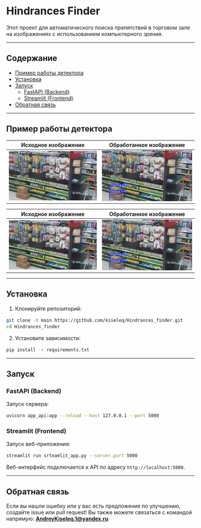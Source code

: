 
# Hindrances Finder

Этот проект для автоматического поиска препятствий в торговом зале на изображениях с использованием компьютерного зрения.

---

## Содержание

- [Пример работы детектора](#Пример-работы-детектора)
- [Установка](#установка)
- [Запуск](#запуск)
  - [FastAPI (Backend)](#fastapi-backend)
  - [Streamlit (Frontend)](#streamlit-frontend)
- [Обратная связь](#обратная-связь)

---

## Пример работы детектора



| Исходное изображение        | Обработанное изображение     |
|-----------------------------|------------------------------|
| ![Исходное](images/test_img.jpg) | ![Обработанное](images/result.jpg) |

| Исходное изображение        | Обработанное изображение     |
|-----------------------------|------------------------------|
| ![Исходное](images/test_img2.jpg) | ![Обработанное](images/result2.jpg) |

---

## Установка

1. Клонируйте репозиторий:
```bash
git clone -b main https://github.com/kiseleq/Hindrances_finder.git
cd Hindrances_finder
```

2. Установите зависимости:

```bash
pip install -r requirements.txt
```

---

## Запуск

### FastAPI (Backend)

Запуск сервера:
```bash
uvicorn app_api:app --reload --host 127.0.0.1 --port 5000
```

### Streamlit (Frontend)

Запуск веб-приложения:
```bash
streamlit run srteamlit_app.py --server.port 5000
```

Веб-интерфейс подключается к API по адресу `http://localhost:5000`.

---

## Обратная связь

Если вы нашли ошибку или у вас есть предложения по улучшению, создайте issue или pull request!
Вы также можете связаться с командой напрямую: **AndreyKiseleq.1@yandex.ru**
